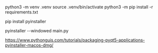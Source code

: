 python3 -m venv .venv
source .venv/bin/activate
python3 -m pip install -r requirements.txt

pip install pyinstaller

pyinstaller --windowed main.py

https://www.pythonguis.com/tutorials/packaging-pyqt5-applications-pyinstaller-macos-dmg/

